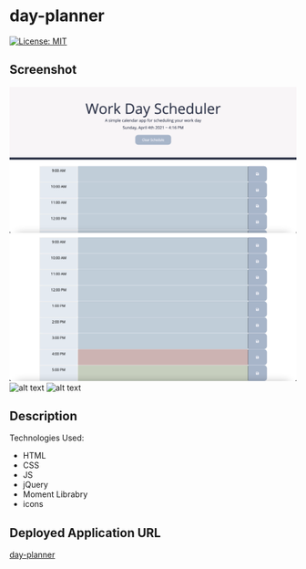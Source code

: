 # day-planner


[![License: MIT](https://img.shields.io/badge/License-MIT-yellow.svg)](https://opensource.org/licenses/MIT)


## Screenshot
![alt text](assets/images/final-page-1.png)
![alt text](assets/images/final-page-2.png)
![alt text](assets/images/final-page-3.png)
![alt text](assets/images/final-page-4.png)


## Description 

Technologies Used: 
- HTML
- CSS
- JS
- jQuery
- Moment Librabry
- icons


## Deployed Application URL
[day-planner](https://ssharmin0029.github.io/day-planner/)